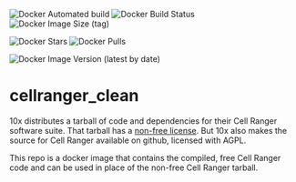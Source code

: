 ![Docker Automated build](https://img.shields.io/docker/automated/tomkellygenetics/cellranger_clean)
![Docker Build Status](https://img.shields.io/docker/build/tomkellygenetics/cellranger_clean)
![Docker Image Size (tag)](https://img.shields.io/docker/image-size/tomkellygenetics/cellranger_clean/latest)

![Docker Stars](https://img.shields.io/docker/stars/tomkellygenetics/cellranger_clean)
![Docker Pulls](https://img.shields.io/docker/pulls/tomkellygenetics/cellranger_clean)

![Docker Image Version (latest by date)](https://img.shields.io/docker/v/tomkellygenetics/cellranger_clean)

# cellranger_clean
10x distributes a tarball of code and dependencies for their Cell Ranger software suite. That
tarball has a [non-free license](https://support.10xgenomics.com/docs/license). But 10x also
makes the source for Cell Ranger available on github, licensed with AGPL.

This repo is a docker image that contains the compiled, free Cell Ranger code and can be used
in place of the non-free Cell Ranger tarball.
